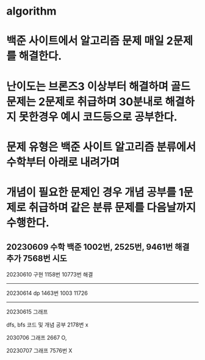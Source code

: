 # algorithm
# 백준 사이트에서 알고리즘 문제 매일 2문제를 해결한다.
# 난이도는 브론즈3 이상부터 해결하며 골드문제는 2문제로 취급하며 30분내로 해결하지 못한경우 예시 코드등으로 공부한다.
# 문제 유형은 백준 사이트 알고리즘 분류에서 수학부터 아래로 내려가며 
# 개념이 필요한 문제인 경우 개념 공부를 1문제로 취급하며 같은 분류 문제를 다음날까지 수행한다.

20230609 수학
백준 1002번, 2525번, 9461번 해결
추가 7568번 시도
--------------------------------------------------------

20230610 구현
1158번 10773번 해결

--------------------------------------------------------

20230614 dp
1463번 1003 11726

--------------------------------------------------------

20230615 그래프

dfs, bfs 코드 및 개념 공부
2178번 x


2030706 그래프
2667 O, 

20230707 그래프
7576번 X